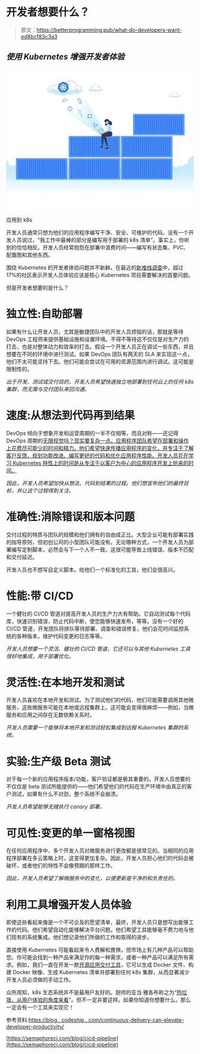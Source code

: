 # 开发者想要什么？

> 原文：<https://betterprogramming.pub/what-do-developers-want-ed8bcf83c3a3>

## *使用 Kubernetes 增强开发者体验*

![](img/2d4cca44aa9093fc71d9fa6110cfd165.png)

应用到 k8s

开发人员通常只想为他们的应用程序编写干净、安全、可维护的代码。没有一个开发人员说过，“我工作中最棒的部分是编写用于部署的 k8s 清单”。事实上，你听到的恰恰相反。开发人员经常抱怨在部署中浪费时间——编写有状态集、PVC、配置图和其他东西。

围绕 Kubernetes 的开发者体验问题并不新鲜。在最近的[新堆栈调查](https://thenewstack.io/ux-is-kubernetes-biggest-short-term-challenge/)中，超过 17%的社区表示开发人员体验应该是核心 Kubernetes 项目需要解决的首要问题。

但是开发者想要的是什么？

# 独立性:自助部署

如果有什么让开发人员，尤其是敏捷团队中的开发人员烦恼的话，那就是等待 DevOps 工程师来提供基础设施和设置环境。不得不等待这不仅仅是对生产力的打击，也是对整体动力和效率的打击。假设一个开发人员正在调试一些东西，并且想要在不同的环境中进行测试。如果 DevOps 团队有两天的 SLA 来实现这一点，他们不太可能坚持下去。他们可能会尝试在可用的资源范围内进行调试。这可能是限制性的。

*出于开发、测试或交付目的，开发人员希望快速独立地部署到任何云上的任何 k8s 集群，而无需与交付团队来回沟通。*

# 速度:从想法到代码再到结果

DevOps 倾向于想象开发和运营周期的一半不仅相等，而且对称——还记得 DevOps 周期的[无限视觉吗？现实要复杂一点。应用程序团队希望在部署和操作上花费尽可能少的时间和精力。他们希望快速传播应用程序的变化，并专注于了解客户反馈、规划功能改进、编写更好的代码和优化应用程序性能。开发人员花在学习 Kubernetes 特性上的时间是从专注于以客户为中心的应用程序开发上抢来的时间。](https://dzone.com/articles/what-is-cicd)

*因此，开发人员希望加快从想法、代码到结果的过程。他们想宣布他们的最终目标，并让这个过程得到关注。*

# 准确性:消除错误和版本问题

交付过程的特质与团队的规模和他们拥有的自由成正比。大型企业可能有部署实践的指导原则，但初创公司的小型团队可能没有。无论哪种方式，一个开发人员为部署编写定制脚本，必然会与下一个人不一致。这很可能导致上线错误、版本不匹配和交付延迟。

开发人员也不想写自定义脚本。给他们一个标准化的工具，他们会很高兴。

# 性能:带 CI/CD

一个健壮的 CI/CD 管道对提高开发人员的生产力大有帮助。它自动测试每个代码库，快速识别错误，防止代码中断，使您能够快速发布，等等。没有一个好的 CI/CD 管道，开发团队将排队等待部署、调查和错误修复。他们会花时间监控系统的各种版本，维护代码变更的日志等等。

*开发人员想要一个灵活、健壮的 CI/CD 管道，它还可以与其他 Kubernetes 工具很好地集成，用于部署优化。*

# 灵活性:在本地开发和测试

开发人员喜欢在本地开发和测试。为了测试他们的代码，他们可能需要调用其他微服务，这些微服务可能在本地或远程集群上。这可能会变得很麻烦——例如，当微服务和应用之间存在无数依赖关系时。

*开发人员需要一个能够将本地开发和测试轻松集成到远程 Kubernetes 集群的系统。*

# 实验:生产级 Beta 测试

对于每一个新的应用程序版本/功能，客户验证都是极其重要的。开发人员想要的不仅仅是 beta 测试所能提供的——他们希望他们的代码在生产环境中由真正的客户测试，如果有什么不对劲，整个系统不会崩溃。

*开发人员希望能够无缝执行 canary 部署。*

# 可见性:变更的单一窗格视图

在任何应用程序中，多个开发人员对微服务进行更改都是很常见的。当相同的应用程序部署在多云策略上时，这变得更加复杂。因此，开发人员担心他们的代码会被破坏，或者他们的特性不会像预期的那样工作。

*因此，开发人员希望了解微服务中的变化，以便更新是干净的和负责任的。*

# 利用工具增强开发人员体验

即使这些看起来像是一个不可企及的愿望清单，最终，开发人员只是想写出能够工作的代码。他们希望自动化能够解决平台问题。他们希望工具能够毫不费力地与他们现有的系统集成。他们想记录他们所做的工作和取得的进步。

直接使用 Kubernetes 可能看起来令人费解和畏惧，但市场上有几种产品可以帮助您。你可能会找到一种产品来满足你的每一种需求，或者一种产品可以满足所有需求。例如，我们一直在开发一款[开源应用交付工具](https://github.com/hyscale/hyscale)，它可以生成 Docker 文件、构建 Docker 映像、生成 Kubernetes 清单并部署到任何 k8s 集群，从而显著减少开发人员必须做的手动工作。

众所周知，k8s 生态系统并不是最用户友好的。厨师的亚当·雅各布称之为“[热垃圾，从用户体验的角度来看](https://twitter.com/adamhjk/status/1194701449625686016)”。但不一定非要这样。如果你知道你想要什么，那么一定会有一个工具来实现它！

参考资料:[https://blog . codeship . com/continuous-delivery-can-elevate-developer-productivity/](https://blog.codeship.com/continuous-delivery-can-elevate-developer-productivity/)

[https://semaphoreci.com/blog/cicd-pipeline](https://semaphoreci.com/blog/cicd-pipeline)